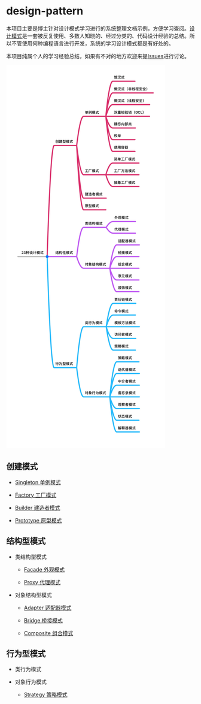 # design-pattern

本项目主要是博主针对设计模式学习进行的系统整理文档示例，方便学习查阅。[设计模式](<https://baike.baidu.com/item/%E8%AE%BE%E8%AE%A1%E6%A8%A1%E5%BC%8F/1212549?fr=aladdin>)是一套被反复使用、多数人知晓的、经过分类的、代码设计经验的总结。所以不管使用何种编程语言进行开发，系统的学习设计模式都是有好处的。

本项目纯属个人的学习经验总结，如果有不对的地方欢迎来提[Issues](<https://github.com/JordanHank/design-pattern/issues>)进行讨论。

![设计模式思维导图](static/design-pattern.png)

## 创建模式

- [Singleton 单例模式](https://github.com/JordanHank/design-pattern/blob/master/docs/build/singleton.md)

- [Factory 工厂模式](https://github.com/JordanHank/design-pattern/blob/master/docs/build/factory.md)

- [Builder 建造者模式](https://github.com/JordanHank/design-pattern/blob/master/docs/build/builder.md)

- [Prototype 原型模式](https://github.com/JordanHank/design-pattern/blob/master/docs/build/prototype.md)

## 结构型模式

- 类结构型模式
    
    + [Facade 外观模式](https://github.com/JordanHank/design-pattern/blob/master/docs/build/facade.md)
    
    + [Proxy 代理模式](https://github.com/JordanHank/design-pattern/blob/master/docs/build/proxy.md)


- 对象结构型模式

    + [Adapter 适配器模式](https://github.com/JordanHank/design-pattern/blob/master/docs/build/adapter.md)
    
    + [Bridge 桥接模式](https://github.com/JordanHank/design-pattern/blob/master/docs/build/bridge.md)
    
    + [Composite 组合模式](https://github.com/JordanHank/design-pattern/blob/master/docs/build/composite.md)
    
## 行为型模式

- 类行为模式

- 对象行为模式

    + [Strategy 策略模式](https://github.com/JordanHank/design-pattern/blob/master/docs/build/strategy.md)